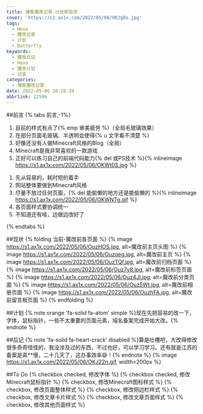 ```yaml
---
title: 博客魔改记录-计划即现状
cover: 'https://s1.ax1x.com/2022/05/06/OKJg8s.jpg'
tags:
  - Hexo
  - 魔改记录
  - 计划
  - Butterfly
keywords:
  - 魔改日记
  - Hexo
  - 魔改计划
  - 记录
categories: 
  - 博客魔改记录
date: 2022-05-06 20:28:39
abbrlink: 22506
---
```


##前言
{% tabs 前言,-1%}
<!-- tab 想法起源@fa-solid fa-circle-question -->
1. 目前的样式有点了{% emp 审美疲劳 %}（全局毛玻璃效果）
2. 在部分页面毛玻璃、半透明会使得{% u 文字看不清楚 %}
3. 好像还没有人做Minecraft风格的Blog（全局）
4. Minecraft是我非常喜欢的一款游戏
5. 正好可以练习自己的前端代码能力{% del 或PS技术 %}{% inlineimage https://s1.ax1x.com/2022/05/06/OKWt0S.jpg %}
<!-- endtab -->

<!-- tab 思路规划@fa-solid fa-circle-info -->
1. 先从容易的，耗时短的着手
2. 网站整体要做到Minecraft风格
3. 尽量不放过任何页面，{% del 能偷懒的地方还是能偷懒的 %}{% inlineimage https://s1.ax1x.com/2022/05/06/OKWNTg.gif %}
4. 各页面样式要协调统一
5. 不知道还有啥，边做边改好了
<!-- endtab -->
{% endtabs %}

##现状
{% folding 当前-魔改前各页面 %}
{% image https://s1.ax1x.com/2022/05/06/OuzHOS.jpg, alt=魔改前主页头图 %}
{% image https://s1.ax1x.com/2022/05/06/Ouzqeg.jpg, alt=魔改前主页 %}
{% image https://s1.ax1x.com/2022/05/06/OuzTQf.jpg, alt=魔改前归档页面 %}
{% image https://s1.ax1x.com/2022/05/06/Ouz7y8.jpg, alt=魔改前标签页面 %}
{% image https://s1.ax1x.com/2022/05/06/Ouz4JI.jpg, alt=魔改前分类页面 %}
{% image https://s1.ax1x.com/2022/05/06/Ouz5Wt.jpg, alt=魔改前相册页面 %}
{% image https://s1.ax1x.com/2022/05/06/OuzhFA.jpg, alt=魔改前留言板页面 %}
{% endfolding %}

##计划
{% note orange 'fa-solid fa-atom' simple %}现在先把容易的改一下，字体，鼠标指针，一些不太重要的页面元素，域名备案完成开始大改。{% endnote %}

##后记
{% note 'fa-solid fa-heart-crack' disabled %}算是吐槽吧，大改得修改很多奇奇怪怪的，我没涉及过的东西，不过也好，可以学习学习。还有就是江苏的备案是真**慢，二十几天了，这办事效率😅！{% endnote %}
{% image https://s1.ax1x.com/2022/05/06/OKJ22n.gif, width=200px %}

##To Do
{% checkbox checked, 修改字体 %}
{% checkbox checked, 修改Minecraft鼠标指针 %}
{% checkbox, 修改Minecraft图标样式 %}
{% checkbox, 修改页面整体样式 %}
{% checkbox, 修改侧边栏样式 %}
{% checkbox, 修改文章卡片样式 %}
{% checkbox, 修改文章页面样式 %}
{% checkbox, 修改其他页面样式 %}


